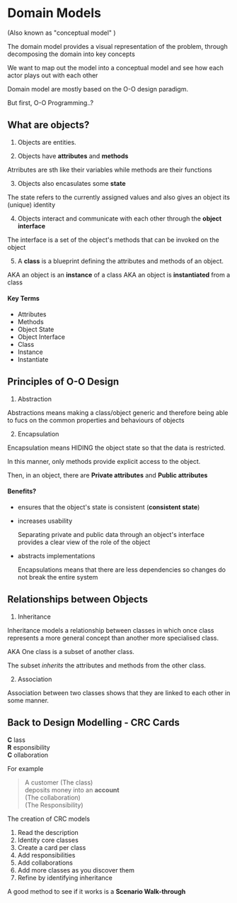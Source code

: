 # Domain Models 

(Also known as "conceptual model" ) 

The domain model provides a visual representation of the problem, through decomposing the domain into key concepts

We want to map out the model into a conceptual model and see how each actor plays out with each other  

Domain model are mostly based on the O-O design paradigm. 

But first, O-O Programming..?

## What are objects? 

 1. Objects are entities. 

 2. Objects have **attributes** and **methods** 

Atrributes are sth like their variables while methods are their functions 

3. Objects also encasulates some **state** 

The state refers to the currently assigned values and also gives an object its (unique) identity

4. Objects interact and communicate with each other through the **object interface** 

The interface is a set of the object's methods that can be invoked on the object 

5. A **class** is a blueprint defining the attributes and methods of an object.
  
AKA an object is an **instance** of a class 
AKA an object is **instantiated**  from a class

#### Key Terms 
* Attributes
* Methods 
* Object State
* Object Interface
* Class
* Instance
* Instantiate 

## Principles of O-O Design 

1.  Abstraction 

Abstractions means making a class/object generic and therefore being able to fucs on the common properties and behaviours of objects

2.  Encapsulation 

Encapsulation means HIDING the object state so that the data is restricted. 

In this manner, only methods provide explicit access to the object. 

Then, in an object, there are **Private attributes** and **Public attributes** 

#### Benefits? 
* ensures that the object's state is consistent (**consistent state**)

* increases usability 
  
    Separating private and public data through an object's interface provides a clear view of the role of the object

* abstracts implementations 

    Encapsulations means that there are less dependencies so changes do not break the entire system 

## Relationships between Objects

1. Inheritance 

Inheritance models a relationship between classes in which once class represents a more general concept than another more specialised class.

AKA One class is a subset of another class. 

The subset *inherits* the attributes and methods from the other class. 

2. Association 

Association between two classes shows that they are linked to each other in some manner. 

## Back to Design Modelling - CRC Cards 

**C** lass   
**R** esponsibility   
**C** ollaboration   

For example
> A customer (The class)    
 deposits money into an **account**    
 (The collaboration)  
 (The Responsibility)   

The creation of CRC models 
1. Read the description
2. Identity core classes 
3. Create a card per class
4. Add responsibilities 
5. Add collaborations
6. Add more classes as you discover them 
7. Refine by identifying inheritance 


A good method to see if it works is a **Scenario Walk-through** 






